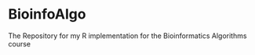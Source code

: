 BioinfoAlgo
===========

The Repository for my R implementation for the Bioinformatics Algorithms course
